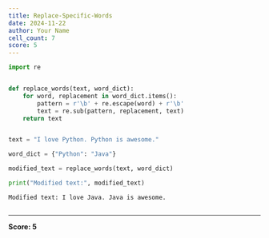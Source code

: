 ```yaml
---
title: Replace-Specific-Words
date: 2024-11-22
author: Your Name
cell_count: 7
score: 5
---
```


```python
import re

```


```python

def replace_words(text, word_dict):
    for word, replacement in word_dict.items():
        pattern = r'\b' + re.escape(word) + r'\b'
        text = re.sub(pattern, replacement, text)
    return text



```


```python
text = "I love Python. Python is awesome."

```


```python
word_dict = {"Python": "Java"}

```


```python
modified_text = replace_words(text, word_dict)

```


```python
print("Modified text:", modified_text)
```

    Modified text: I love Java. Java is awesome.



```python

```


---
**Score: 5**
